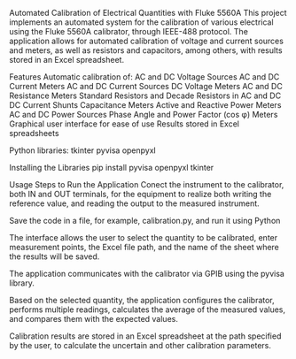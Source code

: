 Automated Calibration of Electrical Quantities with Fluke 5560A
This project implements an automated system for the calibration of various electrical  using the Fluke 5560A calibrator, through IEEE-488 protocol. The application allows for automated calibration of voltage and current sources and meters, as well as resistors and capacitors, among others, with results stored in an Excel spreadsheet.

Features
Automatic calibration of:
AC and DC Voltage Sources
AC and DC Current Meters
AC and DC Current Sources
DC Voltage Meters
AC and DC Resistance Meters
Standard Resistors and Decade Resistors in AC and DC
DC Current Shunts
Capacitance Meters
Active and Reactive Power Meters
AC and DC Power Sources
Phase Angle and Power Factor (cos φ) Meters
Graphical user interface for ease of use
Results stored in Excel spreadsheets

Python libraries:
tkinter
pyvisa
openpyxl

Installing the Libraries
pip install pyvisa openpyxl tkinter

Usage
Steps to Run the Application
Conect the instrument to the calibrator, both IN and OUT terminals, for the equipment to realize both writing the reference value, and reading the output to the measured instrument. 

Save the code in a file, for example, calibration.py, and run it using Python

The interface allows the user to select the quantity to be calibrated, enter measurement points, the Excel file path, and the name of the sheet where the results will be saved.

The application communicates with the calibrator via GPIB using the pyvisa library.

Based on the selected quantity, the application configures the calibrator, performs multiple readings, calculates the average of the measured values, and compares them with the expected values.

Calibration results are stored in an Excel spreadsheet at the path specified by the user, to calculate the uncertain and other calibration parameters.
